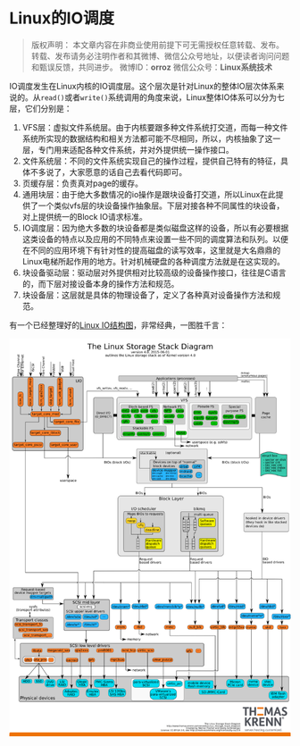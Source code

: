 # Linux的IO调度

> 版权声明： 本文章内容在非商业使用前提下可无需授权任意转载、发布。
> 转载、发布请务必注明作者和其微博、微信公众号地址，以便读者询问问题和甄误反馈，共同进步。
> 微博ID：**orroz**
> 微信公众号：**Linux系统技术**

IO调度发生在Linux内核的IO调度层。这个层次是针对Linux的整体IO层次体系来说的。从`read()`或者`write()`系统调用的角度来说，Linux整体IO体系可以分为七层，它们分别是：
1. VFS层：虚拟文件系统层。由于内核要跟多种文件系统打交道，而每一种文件系统所实现的数据结构和相关方法都可能不尽相同，所以，内核抽象了这一层，专门用来适配各种文件系统，并对外提供统一操作接口。
2. 文件系统层：不同的文件系统实现自己的操作过程，提供自己特有的特征，具体不多说了，大家愿意的话自己去看代码即可。
3. 页缓存层：负责真对page的缓存。
4. 通用块层：由于绝大多数情况的io操作是跟块设备打交道，所以Linux在此提供了一个类似vfs层的块设备操作抽象层。下层对接各种不同属性的块设备，对上提供统一的Block IO请求标准。
5. IO调度层：因为绝大多数的块设备都是类似磁盘这样的设备，所以有必要根据这类设备的特点以及应用的不同特点来设置一些不同的调度算法和队列。以便在不同的应用环境下有针对性的提高磁盘的读写效率，这里就是大名鼎鼎的Linux电梯所起作用的地方。针对机械硬盘的各种调度方法就是在这实现的。
6. 块设备驱动层：驱动层对外提供相对比较高级的设备操作接口，往往是C语言的，而下层对接设备本身的操作方法和规范。
7. 块设备层：这层就是具体的物理设备了，定义了各种真对设备操作方法和规范。

有一个已经整理好的[Linux IO结构图](https://www.thomas-krenn.com/de/wikiDE/images/b/ba/Linux-storage-stack-diagram_v4.0.png)，非常经典，一图胜千言：

![local image](../_attach/Linux/Linux-storage-stack-diagram_v4.0.png)